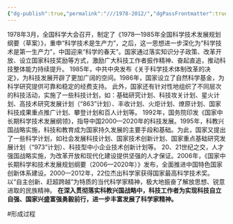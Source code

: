 ```yaml
---
{"dg-publish":true,"permalink":"///1978-2012/","dgPassFrontmatter":true,"noteIcon":"","created":"2024-06-12T14:49:06.908+08:00","updated":"2024-06-14T22:41:24.411+08:00"}
---
```


1978年3月，全国科学大会召开，制定了《1978—1985年全国科学技术发展规划纲要（草案）》，重申“科学技术是生产力”，之后，这一思想进一步深化为“科学技术是第一生产力”，中国迎来“科学的春天”。国家通过落实知识分子政策、改革开放、设立国家科技奖励等方式，激励广大科技工作者振作精神、奋起直追，推动科技整体能力持续提升。
1985年，中共中央发布《关于科学技术体制改革的决定》，为科技发展开辟了更加广阔的空间。1986年，国家设立了自然科学基金，为科学研究提供可靠和稳定的经费支持。
此外，国家还有针对性地组织了不同层次的科技活动，实施了一些科技计划，如：基础研究计划、科技攻关计划、星火计划、高技术研究发展计划（“863”计划）、丰收计划、火炬计划、燎原计划、国家科技成果重点推广计划、攀登计划和百人计划等。
1992年，国务院印发《国家中长期科学技术发展纲领》，指导中国2000—2020年的科技发展。1995年，科教兴国战略实施，科技和教育成为国家持久发展的主要手段和基础。为此，国家又提出了一些科学计划，如社会发展科技计划、国家技术创新计划、国家重点基础研究发展计划（“973”计划）、科技型中小企业技术创新计划等。
20、21世纪之交，人才强国战略实施，为改革开放和现代化建设提供坚强的人才保证。2006年，《国家中长期科学和技术发展规划纲要（2006—2020年）》发布，全面推进中国特色国家创新体系建设。2000—2012年，22位杰出科学家获得国家最高科学技术奖。以“自主创新、赶超跨越”为特质的当代科学家精神，极大地振奋了解放思想、锐意进取的民族精神。
**在深入贯彻落实科教兴国战略中，科技工作者为实现科技自立自强、国家兴盛富强勇毅前行，进一步丰富发展了科学家精神。**

#形成过程